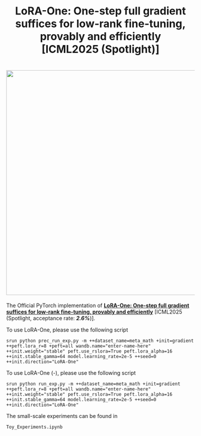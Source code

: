<h1 align="center">
    <p> LoRA-One: One-step full gradient suffices for low-rank fine-tuning, provably and efficiently <br> [ICML2025 (Spotlight)]</p>
</h1>

<h1 align="center"> 
    <img src="./imgs/lora-one-llama.png" width="600">
</h1>

The Official PyTorch implementation of [**LoRA-One: One-step full gradient suffices for low-rank fine-tuning, provably and efficiently**](https://arxiv.org/abs/2502.01235) [ICML2025 (Spotlight, acceptance rate: ***2.6%***)].

To use LoRA-One, please use the following script
```
srun python prec_run_exp.py -m ++dataset_name=meta_math +init=gradient ++peft.lora_r=8 +peft=all wandb.name="enter-name-here" ++init.weight="stable" peft.use_rslora=True peft.lora_alpha=16 ++init.stable_gamma=64 model.learning_rate=2e-5 ++seed=0 ++init.direction="LoRA-One"
```

To use LoRA-One (-), please use the following script
```
srun python run_exp.py -m ++dataset_name=meta_math +init=gradient ++peft.lora_r=8 +peft=all wandb.name="enter-name-here" ++init.weight="stable" peft.use_rslora=True peft.lora_alpha=16 ++init.stable_gamma=64 model.learning_rate=2e-5 ++seed=0 ++init.direction="LoRA-One"
```

The small-scale experiments can be found in
```
Toy_Experiments.ipynb
```

